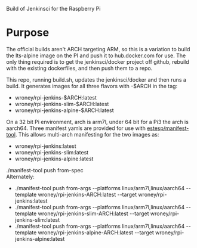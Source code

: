 
Build of Jenkinsci for the Raspberry Pi

# Purpose
The official builds aren't ARCH targeting ARM, so this is a variation to build
the lts-alpine image on the PI and push it to hub.docker.com for use.  The only
thing required is to get the jenkinsci/docker project off github, rebuild
with the existing dockerfiles, and then push them to a repo.  

This repo, running build.sh, updates the jenkinsci/docker and then runs a build.  It generates images for all three flavors with -$ARCH in the tag:
- wroney/rpi-jenkins-$ARCH:latest
- wroney/rpi-jenkins-slim-$ARCH:latest
- wroney/rpi-jenkins-alpine-$ARCH:latest

On a 32 bit Pi environment, arch is arm7l, under 64 bit for a Pi3 the arch is aarch64.  Three manifest yamls are provided for use with [estesp/manifest-tool](https://github.com/estesp/manifest-tool).  This allows multi-arch manifesting for the two images as:
- wroney/rpi-jenkins:latest
- wroney/rpi-jenkins-slim:latest
- wroney/rpi-jenkins-alpine:latest

./manifest-tool push from-spec <yaml>  
Alternately:
- ./manifest-tool push from-args --platforms linux/arm7l,linux/aarch64 --template wroney/rpi-jenkins-ARCH:latest --target wroney/rpi-jenkins:latest
- ./manifest-tool push from-args --platforms linux/arm7l,linux/aarch64 --template wroney/rpi-jenkins-slim-ARCH:latest --target wroney/rpi-jenkins-slim:latest
- ./manifest-tool push from-args --platforms linux/arm7l,linux/aarch64 --template wroney/rpi-jenkins-alpine-ARCH:latest --target wroney/rpi-jenkins-alpine:latest

